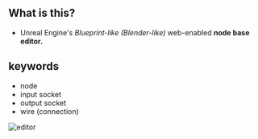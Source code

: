 ## What is this?

- Unreal Engine's _Blueprint-like_ _(Blender-like)_ web-enabled **node base editor.**

## keywords

- node
- input socket
- output socket
- wire (connection)

![editor](https://i.stack.imgur.com/IVHc1.jpg)
